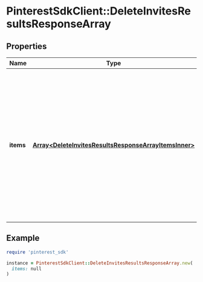# PinterestSdkClient::DeleteInvitesResultsResponseArray

## Properties

| Name | Type | Description | Notes |
| ---- | ---- | ----------- | ----- |
| **items** | [**Array&lt;DeleteInvitesResultsResponseArrayItemsInner&gt;**](DeleteInvitesResultsResponseArrayItemsInner.md) | List of invite/Request deletion status. If there is an error, an exception object will be returned. If the invite/request was successfully cancelled, an invite object will be returned for the invite that was cancelled. | [optional] |

## Example

```ruby
require 'pinterest_sdk'

instance = PinterestSdkClient::DeleteInvitesResultsResponseArray.new(
  items: null
)
```

